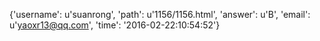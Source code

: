 {'username': u'suanrong', 'path': u'1156/1156.html', 'answer': u'B', 'email': u'yaoxr13@qq.com', 'time': '2016-02-22:10:54:52'}